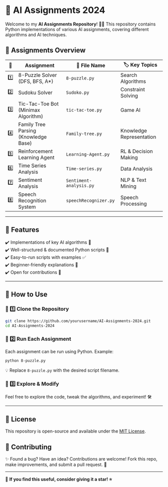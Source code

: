 # 🚀 AI Assignments 2024

Welcome to my **AI Assignments Repository**! 🤖✨ This repository contains Python implementations of various AI assignments, covering different algorithms and AI techniques.

## 📌 Assignments Overview

| 🔢 | Assignment                            | 📂 File Name                  | 🏷️ Key Topics |
|----|--------------------------------------|----------------------------|------------|
| 1️⃣  | 8-Puzzle Solver (DFS, BFS, A*)      | `8-puzzle.py`              | Search Algorithms |
| 2️⃣  | Sudoku Solver                        | `Sudoko.py`                | Constraint Solving |
| 3️⃣  | Tic-Tac-Toe Bot (Minimax Algorithm) | `tic-tac-toe.py`           | Game AI |
| 4️⃣  | Family Tree Parsing (Knowledge Base)| `Family-tree.py`           | Knowledge Representation |
| 5️⃣  | Reinforcement Learning Agent        | `Learning-Agent.py`        | RL & Decision Making |
| 6️⃣  | Time Series Analysis                | `Time-series.py`           | Data Analysis |
| 7️⃣  | Sentiment Analysis                  | `Sentiment-analysis.py`    | NLP & Text Mining |
| 8️⃣  | Speech Recognition System           | `speechRecognizer.py`     | Speech Processing |

---

## 🎯 Features
✔️ Implementations of key AI algorithms 📌  
✔️ Well-structured & documented Python scripts 📝  
✔️ Easy-to-run scripts with examples ✅  
✔️ Beginner-friendly explanations 📖  
✔️ Open for contributions 🚀

---

## 🚀 How to Use

### 🔹 1️⃣ Clone the Repository
```bash
git clone https://github.com/yourusername/AI-Assignments-2024.git
cd AI-Assignments-2024
```

### 🔹 2️⃣ Run Each Assignment
Each assignment can be run using Python. Example:
```bash
python 8-puzzle.py
```
💡 Replace `8-puzzle.py` with the desired script filename.

### 🔹 3️⃣ Explore & Modify
Feel free to explore the code, tweak the algorithms, and experiment! 🛠️

---

## 📜 License
This repository is open-source and available under the [MIT License](LICENSE).

## 🤝 Contributing
✨ Found a bug? Have an idea? Contributions are welcome! Fork this repo, make improvements, and submit a pull request. 🙌

---

🌟 **If you find this useful, consider giving it a star! ⭐**

